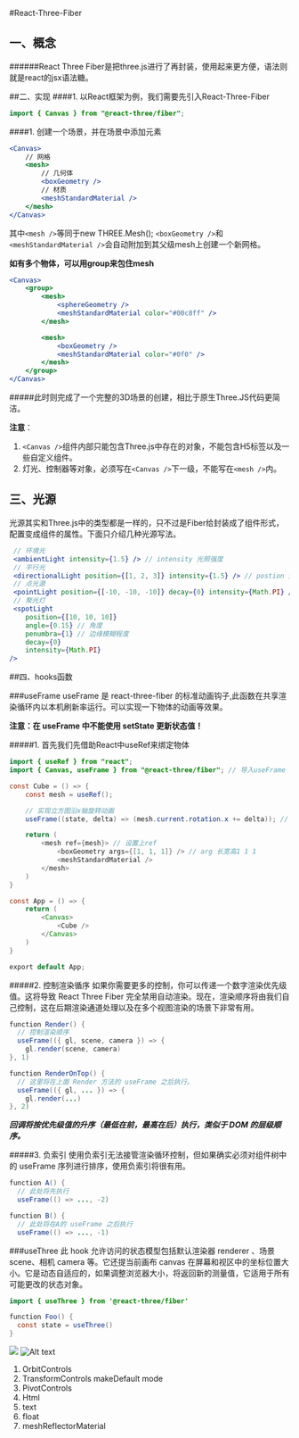 #React-Three-Fiber

## 一、概念

######React Three Fiber是把three.js进行了再封装，使用起来更方便，语法则就是react的jsx语法糖。

##二、实现
####1. 以React框架为例，我们需要先引入React-Three-Fiber

```java
import { Canvas } from "@react-three/fiber";
```
####1. 创建一个场景，并在场景中添加元素

```jsx
<Canvas>
    // 网格
    <mesh>
        // 几何体
        <boxGeometry />
        // 材质
        <meshStandardMaterial />
    </mesh>
</Canvas>
```

其中```<mesh />```等同于new THREE.Mesh();
```<boxGeometry />```和```<meshStandardMaterial />```会自动附加到其父级mesh上创建一个新网格。

**如有多个物体，可以用group来包住mesh**

```jsx
<Canvas>
    <group>
        <mesh>
            <sphereGeometry />
            <meshStandardMaterial color="#00c8ff" />
        </mesh>

        <mesh>
            <boxGeometry />
            <meshStandardMaterial color="#0f0" />
        </mesh>
    </group>
</Canvas>
```

#####此时则完成了一个完整的3D场景的创建，相比于原生Three.JS代码更简洁。

**注意**：
1. `<Canvas />`组件内部只能包含Three.js中存在的对象，不能包含H5标签以及一些自定义组件。
2. 灯光、控制器等对象，必须写在`<Canvas />`下一级，不能写在`<mesh />`内。

## 三、光源

光源其实和Three.js中的类型都是一样的，只不过是Fiber给封装成了组件形式，配置变成组件的属性。下面只介绍几种光源写法。

```jsx
 // 环境光 
 <ambientLight intensity={1.5} /> // intensity 光照强度
 // 平行光
 <directionalLight position={[1, 2, 3]} intensity={1.5} /> // postion 光照位置
 // 点光源
 <pointLight position={[-10, -10, -10]} decay={0} intensity={Math.PI} /> // decay 光源衰减量
 // 聚光灯
 <spotLight
    position={[10, 10, 10]}
    angle={0.15} // 角度
    penumbra={1} // 边缘模糊程度
    decay={0}
    intensity={Math.PI}
/>
```

##四、hooks函数

###useFrame
useFrame 是 react-three-fiber 的标准动画钩子,此函数在共享渲染循环内以本机刷新率运行。可以实现一下物体的动画等效果。

**注意：在 useFrame 中不能使用 setState 更新状态值！**
 
#####1. 首先我们先借助React中useRef来绑定物体
   
```java
import { useRef } from "react";
import { Canvas, useFrame } from "@react-three/fiber"; // 导入useFrame

const Cube = () => {
    const mesh = useRef();

    // 实现立方图沿x轴旋转动画
    useFrame((state, delta) => (mesh.current.rotation.x += delta)); // useFrame内参数中包含场景、摄像机等详细信息

    return (
        <mesh ref={mesh}> // 设置上ref
            <boxGeometry args={[1, 1, 1]} /> // arg 长宽高1 1 1
            <meshStandardMaterial />
        </mesh>
    )
}

const App = () => {
    return (
        <Canvas>
            <Cube />
        </Canvas>
    )
}

export default App;
```

#####2. 控制渲染循序
如果你需要更多的控制，你可以传递一个数字渲染优先级值。这将导致 React Three Fiber 完全禁用自动渲染。现在，渲染顺序将由我们自己控制，这在后期渲染通道处理以及在多个视图渲染的场景下非常有用。

```java
function Render() {
  // 控制渲染顺序
  useFrame(({ gl, scene, camera }) => {
    gl.render(scene, camera)
}, 1)

function RenderOnTop() {
  // 这里将在上面 Render 方法的 useFrame 之后执行。
  useFrame(({ gl, ... }) => {
    gl.render(...)
}, 2)
```
***回调将按优先级值的升序（最低在前，最高在后）执行，类似于 DOM 的层级顺序。***

#####3. 负索引
使用负索引无法接管渲染循环控制，但如果确实必须对组件树中的 useFrame 序列进行排序，使用负索引将很有用。

```java
function A() {
  // 此处将先执行
  useFrame(() => ..., -2)

function B() {
  // 此处将在A的 useFrame 之后执行
  useFrame(() => ..., -1)
```

###useThree
此 hook 允许访问的状态模型包括默认渲染器 renderer 、场景 scene、相机 camera 等。它还提当前画布 canvas 在屏幕和视区中的坐标位置大小。它是动态自适应的，如果调整浏览器大小，将返回新的测量值，它适用于所有可能更改的状态对象。

```java
import { useThree } from '@react-three/fiber'

function Foo() {
  const state = useThree()
}
```

![](image.png)
![Alt text](image-1.png)


1. OrbitControls 
2. TransformControls makeDefault mode
3. PivotControls
4. Html
5. text
6. float
7. meshReflectorMaterial